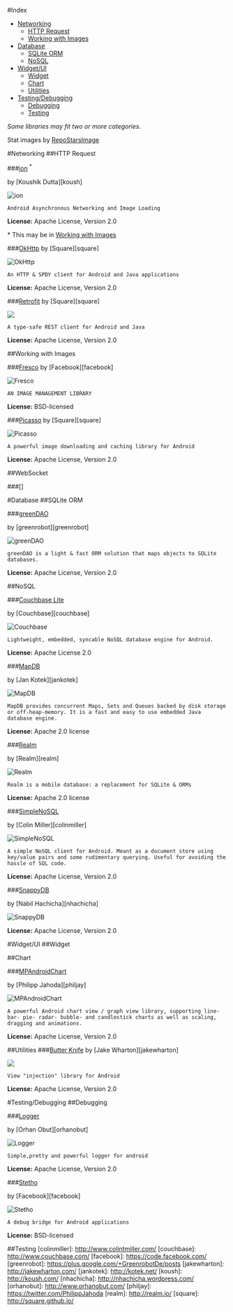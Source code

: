 #Index
- [Networking](#networking)
	- [HTTP Request](#http-request)
	- [Working with Images](#working-with-images)
- [Database](#database)
	- [SQLite ORM](#sqlite-orm)
	- [NoSQL](#nosql)
- [Widget/UI](#widgetui)
	- [Widget](#widget)
	- [Chart](#chart)
	- [Utilities](#utilities)
- [Testing/Debugging](#testingdebugging)
	- [Debugging](#debugging)
	- [Testing](#testing)

*Some libraries may fit two or more categories.* 

Stat images by [RepoStarsImage](http://tuanchauict.github.io/repostar/)

#Networking
##HTTP Request

###[ion](https://github.com/koush/ion) <sup>*<sup> 

by [Koushik Dutta][koush]

![ion](http://tuan-flask.herokuapp.com/service/star?url=https://github.com/koush/ion&foo=1)

	Android Asynchronous Networking and Image Loading

**License:** Apache License, Version 2.0

\* This may be in [Working with Images](#working-with-images)

###[OkHttp](http://square.github.io/okhttp/) 
by [Square][square]

![OkHttp](http://tuan-flask.herokuapp.com/service/star?url=https://github.com/square/okhttp)

	An HTTP & SPDY client for Android and Java applications

**License:** Apache License, Version 2.0

###[Retrofit](http://square.github.io/retrofit/)
by [Square][square]

![](http://tuan-flask.herokuapp.com/service/star?url=https://github.com/square/retrofit)

	A type-safe REST client for Android and Java

**License:** Apache License, Version 2.0

##Working with Images

###[Fresco](http://frescolib.org/)
by [Facebook][facebook]

![Fresco](http://tuan-flask.herokuapp.com/service/star?url=https://github.com/facebook/fresco)

	AN IMAGE MANAGEMENT LIBRARY

**License:**  BSD-licensed

###[Picasso](http://square.github.io/picasso/)
by [Square][square]

![Picasso](http://tuan-flask.herokuapp.com/service/star?url=https://github.com/square/picasso)

	A powerful image downloading and caching library for Android

**License:** Apache License, Version 2.0

##WebSocket

###[]

#Database
##SQLite ORM

###[greenDAO](http://greendao-orm.com/)

by [greenrobot][greenrobot]

![greenDAO](http://tuan-flask.herokuapp.com/service/star?url=https://github.com/greenrobot/greenDAO)

	greenDAO is a light & fast ORM solution that maps objects to SQLite databases.

**License:** Apache License, Version 2.0

##NoSQL

###[Couchbase Lite](http://developer.couchbase.com/mobile/)

by [Couchbase][couchbase]

![Couchbase](http://tuan-flask.herokuapp.com/service/star?url=https://github.com/couchbase/couchbase-lite-android)

	Lightweight, embedded, syncable NoSQL database engine for Android.
	
**License:** Apache License 2.0

###[MapDB](http://www.mapdb.org/)

by [Jan Kotek][jankotek]

![MapDB](http://tuan-flask.herokuapp.com/service/star?url=https://github.com/jankotek/MapDB)

	MapDB provides concurrent Maps, Sets and Queues backed by disk storage or off-heap-memory. It is a fast and easy to use embedded Java database engine.
	
**License:**  Apache 2.0 license


###[Realm](http://realm.io/)

by [Realm][realm]

![Realm](http://tuan-flask.herokuapp.com/service/star?url=https://github.com/realm/realm-java)

	Realm is a mobile database: a replacement for SQLite & ORMs 

**License:**  Apache 2.0 license

###[SimpleNoSQL](https://github.com/Jearil/SimpleNoSQL)

by [Colin Miller][colinmiller]

![SimpleNoSQL](http://tuan-flask.herokuapp.com/service/star?url=https://github.com/Jearil/SimpleNoSQL)

	A simple NoSQL client for Android. Meant as a document store using key/value pairs and some rudimentary querying. Useful for avoiding the hassle of SQL code.

**License:** Apache License, Version 2.0

###[SnappyDB](https://github.com/nhachicha/SnappyDB)

by [Nabil Hachicha][nhachicha]

![SnappyDB](http://tuan-flask.herokuapp.com/service/star?url=https://github.com/nhachicha/SnappyDB)

**License:** Apache License, Version 2.0

#Widget/UI
##Widget

##Chart

###[MPAndroidChart](https://github.com/PhilJay/MPAndroidChart)

by [Philipp Jahoda][philjay]

![MPAndroidChart](http://tuan-flask.herokuapp.com/service/star?url=https://github.com/PhilJay/MPAndroidChart)

	A powerful Android chart view / graph view library, supporting line- bar- pie- radar- bubble- and candlestick charts as well as scaling, dragging and animations.

**License:** Apache License, Version 2.0

##Utilities
###[Butter Knife](http://jakewharton.github.io/butterknife/)
by [Jake Wharton][jakewharton]

![](http://tuan-flask.herokuapp.com/service/star?url=https://github.com/JakeWharton/butterknife)

	View "injection" library for Android

**License:**
Apache License, Version 2.0



#Testing/Debugging
##Debugging

###[Logger](https://github.com/orhanobut/logger)  

by [Orhan Obut][orhanobut]

![Logger](http://tuan-flask.herokuapp.com/service/star?url=https://github.com/orhanobut/logger)


	Simple,pretty and powerful logger for android

**License:** Apache License, Version 2.0

###[Stetho](http://facebook.github.io/stetho/)

by [Facebook][facebook]

![Stetho](http://tuan-flask.herokuapp.com/service/star?url=https://github.com/facebook/stetho)

	A debug bridge for Android applications

**License:**  BSD-licensed

##Testing
[colinmiller]: http://www.colintmiller.com/
[couchbase]: http://www.couchbase.com/
[facebook]: https://code.facebook.com/
[greenrobot]: https://plus.google.com/+GreenrobotDe/posts
[jakewharton]: http://jakewharton.com/
[jankotek]: http://kotek.net/
[koush]: http://koush.com/
[nhachicha]: http://nhachicha.wordpress.com/
[orhanobut]: http://www.orhanobut.com/
[philjay]: https://twitter.com/PhilippJahoda
[realm]: http://realm.io/
[square]: http://square.github.io/
